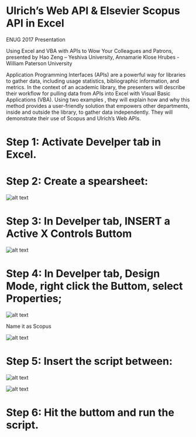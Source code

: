 # Ulrich’s Web API &amp; Elsevier Scopus API in Excel

ENUG 2017 Presentation

Using Excel and VBA with APIs to Wow Your Colleagues and Patrons, presented by Hao Zeng – Yeshiva University, Annamarie Klose Hrubes - William Paterson University

Application Programming Interfaces (APIs) are a powerful way for libraries to gather data, including usage statistics, bibliographic information, and metrics. In the context of an academic library, the presenters will describe their workflow for pulling data from APIs into Excel with Visual Basic Applications (VBA). Using two examples , they will explain how and why this method provides a user-friendly solution that empowers other departments, inside and outside the library, to gather data independently. They will demonstrate their use of Scopus and Ulrich’s Web APIs.


# Step 1: Activate Develper tab in Excel.

# Step 2: Create a spearsheet:

![alt text](https://user-images.githubusercontent.com/12193996/31698201-48e19adc-b38a-11e7-9e28-a4129488a1e1.png)

# Step 3: In Develper tab, INSERT a Active X Controls Buttom

![alt text](https://user-images.githubusercontent.com/12193996/31698225-5d73581e-b38a-11e7-9e62-8a7045629c0f.png)

# Step 4: In Develper tab, Design Mode, right click the Buttom, select Properties;

![alt text](https://user-images.githubusercontent.com/12193996/31698267-97177398-b38a-11e7-9e26-3045b9363b1b.png)

Name it as Scopus

![alt text](https://user-images.githubusercontent.com/12193996/31698299-da4a273c-b38a-11e7-9212-0c90fb998e73.png)

# Step 5: Insert the script between:

![alt text](https://user-images.githubusercontent.com/12193996/31698325-050dae08-b38b-11e7-8f8f-23d84a2bb113.png)

![alt text](https://user-images.githubusercontent.com/12193996/31698357-28645046-b38b-11e7-992d-a86b81372771.png)

# Step 6: Hit the buttom and run the script.
